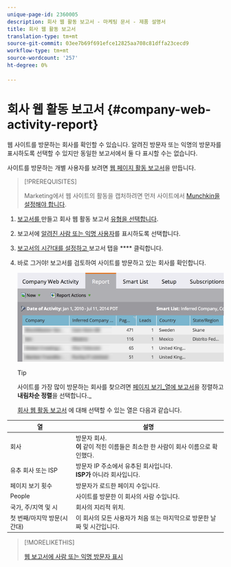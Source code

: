 ```yaml
---
unique-page-id: 2360005
description: 회사 웹 활동 보고서 - 마케팅 문서 - 제품 설명서
title: 회사 웹 활동 보고서
translation-type: tm+mt
source-git-commit: 03ee7b69f691efce12825aa708c81dffa23cecd9
workflow-type: tm+mt
source-wordcount: '257'
ht-degree: 0%

---
```



# 회사 웹 활동 보고서 {#company-web-activity-report}

웹 사이트를 방문하는 회사를 확인할 수 있습니다. 알려진 방문자 또는 익명의 방문자를 표시하도록 선택할 수 있지만 동일한 보고서에서 둘 다 표시할 수는 없습니다.

사이트를 방문하는 개별 사용자를 보려면 [웹 페이지 활동 보고서](/help/marketo/product-docs/reporting/basic-reporting/report-types/web-page-activity-report.md)을 만듭니다.

>[!PREREQUISITES]
>
>Marketing에서 웹 사이트의 활동을 캡처하려면 먼저 사이트에서 [Munchkin을 설정해야 합니다](/help/marketo/product-docs/administration/additional-integrations/add-munchkin-tracking-code-to-your-website.md).

1. [보고서를 ](/help/marketo/product-docs/reporting/basic-reporting/creating-reports/create-a-report-in-a-program.md) 만들고 회사 웹 활동 보고서  [유형을 선택합니다](report-type-overview.md).

1. 보고서에 [알려진 사람 또는 익명 사용자](/help/marketo/product-docs/reporting/basic-reporting/report-activity/display-people-or-anonymous-visitors-in-web-reports.md)를 표시하도록 선택합니다.

1. [보고서의 시간대를 설정하고 ](/help/marketo/product-docs/reporting/basic-reporting/editing-reports/change-a-report-time-frame.md) 보고서 탭을  **** 클릭합니다.

1. 바로 그거야! 보고서를 검토하여 사이트를 방문하고 있는 회사를 확인합니다.

   ![](assets/image2014-9-16-11-3a0-3a24.png)

   >[!TIP]
   >
   >사이트를 가장 많이 방문하는 회사를 찾으려면 [페이지 보기&#x200B;_열에 보고서](/help/marketo/product-docs/reporting/basic-reporting/editing-reports/sort-report-on-columns.md)을 정렬하고&#x200B;**내림차순 정렬**을 선택합니다._

   [회사 웹 활동 보고서](/help/marketo/product-docs/reporting/basic-reporting/editing-reports/select-report-columns.md) 에 대해 선택할 수 있는 열은 다음과 같습니다.

<table> 
 <thead> 
  <tr> 
   <th>열</th> 
   <th>설명</th> 
  </tr> 
 </thead> 
 <tbody> 
  <tr> 
   <td>회사</td> 
   <td>방문자 회사.<br> <strong>이 </strong> 같이 적힌 이름들은 최소한 한 사람이 회사 이름으로 확인했다.</td> 
  </tr> 
  <tr> 
   <td>유추 회사 또는 ISP</td> 
   <td>방문자 IP 주소에서 유추된 회사입니다. <br> <strong>ISP가 </strong> 아니라 회사입니다. </td> 
  </tr> 
  <tr> 
   <td>페이지 보기 횟수</td> 
   <td>방문자가 로드한 페이지 수입니다.</td> 
  </tr> 
  <tr> 
   <td>People</td> 
   <td>사이트를 방문한 이 회사의 사람 수입니다.</td> 
  </tr> 
  <tr> 
   <td>국가, 주/지역 및 시</td> 
   <td>회사의 지리적 위치.</td> 
  </tr> 
  <tr> 
   <td>첫 번째/마지막 방문(시간대)</td> 
   <td>이 회사의 모든 사용자가 처음 또는 마지막으로 방문한 날짜 및 시간입니다.</td> 
  </tr> 
 </tbody> 
</table>

>[!MORELIKETHIS]
>
>[웹 보고서에 사람 또는 익명 방문자 표시](/help/marketo/product-docs/reporting/basic-reporting/report-activity/display-people-or-anonymous-visitors-in-web-reports.md)
